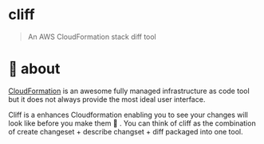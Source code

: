 # cliff

> An AWS CloudFormation stack diff tool

# 🤔 about

[CloudFormation](https://aws.amazon.com/cloudformation/) is an awesome fully managed infrastructure as code tool but it does not always provide the most ideal user interface.

Cliff is a enhances Cloudformation enabling you to see your changes will look like before you make them  💅 . You can think of cliff as the combination of create changeset + describe changset + diff packaged into one tool.